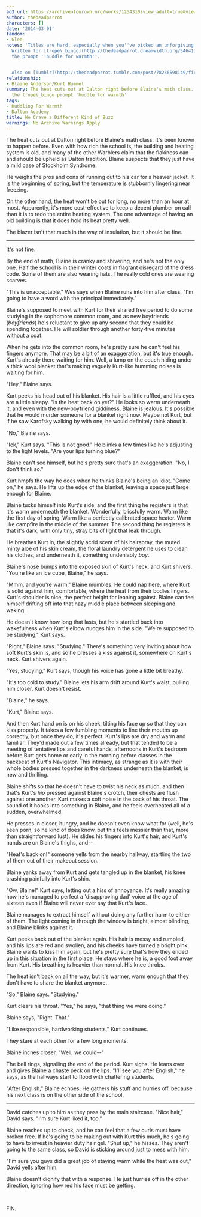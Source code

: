 ```yaml
---
ao3_url: https://archiveofourown.org/works/1254310?view_adult=true&view_full_work=true
author: thedeadparrot
characters: []
date: '2014-03-01'
fandom:
- Glee
notes: 'Titles are hard, especially when you''ve picked an unforgiving naming scheme.
  Written for [trope\_bingo](http://thedeadparrot.dreamwidth.org/546413.html) and
  the prompt ''huddle for warmth''.


  Also on [Tumblr](http://thedeadparrot.tumblr.com/post/78236598149/fic-we-crave-a-different-kind-of-buzz-glee)'
relationship:
- Blaine Anderson/Kurt Hummel
summary: The heat cuts out at Dalton right before Blaine's math class. Written for
  the trope\_bingo prompt 'huddle for warmth'
tags:
- Huddling For Warmth
- Dalton Academy
title: We Crave a Different Kind of Buzz
warnings: No Archive Warnings Apply
---
```


The heat cuts out at Dalton right before Blaine's math class. It's been known to happen before. Even with how rich the school is, the building and heating system is old, and many of the other Warblers claim that the flakiness can and should be upheld as Dalton tradition. Blaine suspects that they just have a mild case of Stockholm Syndrome.

He weighs the pros and cons of running out to his car for a heavier jacket. It is the beginning of spring, but the temperature is stubbornly lingering near freezing.

On the other hand, the heat won't be out for long, no more than an hour at most. Apparently, it's more cost-effective to keep a decent plumber on call than it is to redo the entire heating system. The one advantage of having an old building is that it does hold its heat pretty well. 

The blazer isn't that much in the way of insulation, but it should be fine.

---

It's not fine.

By the end of math, Blaine is cranky and shivering, and he's not the only one. Half the school is in their winter coats in flagrant disregard of the dress code. Some of them are also wearing hats. The really cold ones are wearing scarves.

"This is unacceptable," Wes says when Blaine runs into him after class. "I'm going to have a word with the principal immediately."

Blaine's supposed to meet with Kurt for their shared free period to do some studying in the sophomore common room, and as new boyfriends (*boyfriends*) he's reluctant to give up any second that they could be spending together. He will soldier through another forty-five minutes without a coat.

When he gets into the common room, he's pretty sure he can't feel his fingers anymore. That may be a bit of an exaggeration, but it's true enough. Kurt's already there waiting for him. Well, a lump on the couch hiding under a thick wool blanket that's making vaguely Kurt-like humming noises is waiting for him.

"Hey," Blaine says.

Kurt peeks his head out of his blanket. His hair is a little ruffled, and his eyes are a little sleepy. "Is the heat back on yet?" He looks so warm underneath it, and even with the new-boyfriend giddiness, Blaine is jealous. It's possible that he would murder someone for a blanket right now. Maybe not Kurt, but if he saw Karofsky walking by with one, he would definitely think about it. 

"No," Blaine says.

"Ick," Kurt says. "This is not good." He blinks a few times like he's adjusting to the light levels. "Are your lips turning blue?"

Blaine can't see himself, but he's pretty sure that's an exaggeration. "No, I don't think so."

Kurt hmpfs the way he does when he thinks Blaine's being an idiot. "Come on," he says. He lifts up the edge of the blanket, leaving a space just large enough for Blaine.

Blaine tucks himself into Kurt's side, and the first thing he registers is that it's warm underneath the blanket. Wonderfully, blissfully warm. Warm like the first day of spring. Warm like a perfectly calibrated space heater. Warm like campfire in the middle of the summer. The second thing he registers is that it's dark, with only tiny, stray bits of light that leak through.

He breathes Kurt in, the slightly acrid scent of his hairspray, the muted minty aloe of his skin cream, the floral laundry detergent he uses to clean his clothes, and underneath it, something undeniably *boy*. 

Blaine's nose bumps into the exposed skin of Kurt's neck, and Kurt shivers. "You're like an ice cube, Blaine," he says.

"Mmm, and you're warm," Blaine mumbles. He could nap here, where Kurt is solid against him, comfortable, where the heat from their bodies lingers. Kurt's shoulder is nice, the perfect height for leaning against. Blaine can feel himself drifting off into that hazy middle place between sleeping and waking.

He doesn't know how long that lasts, but he's startled back into wakefulness when Kurt's elbow nudges him in the side. "We're supposed to be studying," Kurt says.

"Right," Blaine says. "Studying." There's something very inviting about how soft Kurt's skin is, and so he presses a kiss against it, somewhere on Kurt's neck. Kurt shivers again.

"Yes, studying," Kurt says, though his voice has gone a little bit breathy.

"It's too cold to study." Blaine lets his arm drift around Kurt's waist, pulling him closer. Kurt doesn't resist.

"Blaine," he says.

"Kurt," Blaine says.

And then Kurt hand on is on his cheek, tilting his face up so that they can kiss properly. It takes a few fumbling moments to line their mouths up correctly, but once they do, it's perfect. Kurt's lips are dry and warm and familiar. They'd made out a few times already, but that tended to be a meeting of tentative lips and careful hands, afternoons in Kurt's bedroom before Burt gets home or early in the morning before classes in the backseat of Kurt's Navigator. This intimacy, as strange as it is with their whole bodies pressed together in the darkness underneath the blanket, is new and thrilling.

Blaine shifts so that he doesn't have to twist his neck as much, and then that's Kurt's *hip* pressed against Blaine's crotch, their chests are flush against one another. Kurt makes a soft noise in the back of his throat. The sound of it hooks into something in Blaine, and he feels overheated all of a sudden, overwhelmed.

He presses in closer, hungry, and he doesn't even know what for (well, he's seen porn, so he kind of does know, but this feels messier than that, more than straightforward lust). He slides his fingers into Kurt's hair, and Kurt's hands are on Blaine's thighs, and--

"Heat's back on!" someone yells from the nearby hallway, startling the two of them out of their makeout session.

Blaine yanks away from Kurt and gets tangled up in the blanket, his knee crashing painfully into Kurt's shin.

"Ow, Blaine!" Kurt says, letting out a hiss of annoyance. It's really amazing how he's managed to perfect a 'disapproving dad' voice at the age of sixteen even if Blaine will never ever say that Kurt's face. 

Blaine manages to extract himself without doing any further harm to either of them. The light coming in through the window is bright, almost blinding, and Blaine blinks against it.

Kurt peeks back out of the blanket again. His hair is messy and rumpled, and his lips are red and swollen, and his cheeks have turned a bright pink. Blaine wants to kiss him again, but he's pretty sure that's how they ended up in this situation in the first place. He stays where he is, a good foot away from Kurt. His breathing is heavier than normal. His knee throbs.

The heat isn't back on all the way, but it's warmer, warm enough that they don't have to share the blanket anymore.

"So," Blaine says. "Studying."

Kurt clears his throat. "Yes," he says, "that thing we were doing."

Blaine says, "Right. That."

"Like responsible, hardworking students," Kurt continues.

They stare at each other for a few long moments.

Blaine inches closer. "Well, we could--"

The bell rings, signalling the end of the period. Kurt sighs. He leans over and gives Blaine a chaste peck on the lips. "I'll see you after English," he says, as the hallways start to flood with chattering students.

"After English," Blaine echoes. He gathers his stuff and hurries off, because his next class is on the other side of the school.

---

David catches up to him as they pass by the main staircase. "Nice hair," David says. "I'm sure Kurt liked it, too."

Blaine reaches up to check, and he can feel that a few curls must have broken free. If he's going to be making out with Kurt this much, he's going to have to invest in heavier duty hair gel. "Shut up," he hisses. They aren't going to the same class, so David is sticking around just to mess with him.

"I'm sure you guys did a great job of staying warm while the heat was out," David yells after him.

Blaine doesn't dignify that with a response. He just hurries off in the other direction, ignoring how red his face must be getting.

 

FIN.